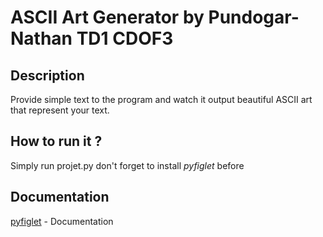 # ASCII Art Generator by Pundogar-Nathan TD1 CDOF3

## Description

Provide simple text to the program and watch it output beautiful ASCII art that represent your text.

## How to run it ?

Simply run projet.py don't forget to install *pyfiglet* before

## Documentation

[pyfiglet](https://pypi.org/project/pyfiglet/) - Documentation
